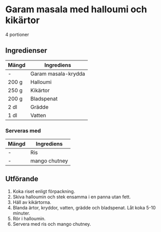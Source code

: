 # Garam masala med halloumi och kikärtor
4 portioner
## Ingredienser

Mängd|Ingrediens
------------ | -------------
\-|Garam masala-krydda
200 g|Halloumi
250 g|Kikärtor
200 g|Bladspenat
2 dl|Grädde
1 dl|Vatten

### Serveras med

Mängd|Ingrediens
------------ | -------------
\-|Ris
\-|mango chutney

## Utförande
1. Koka riset enligt förpackning.
2. Skiva halloumin och stek ensamma i en panna utan fett.
3. Häll av kikärtorna.
4. Blanda ärtor, kryddor, vatten, grädde och bladspenat. Låt koka 5-10 minuter.
5. Rör i halloumin.
6. Servera med ris och mango chutney.
